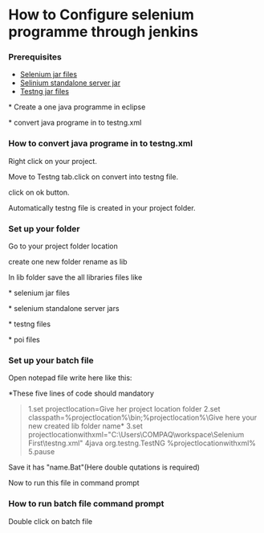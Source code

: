 # How to Configure selenium programme through jenkins
### Prerequisites 
*   [Selenium jar files](http://docs.seleniumhq.org/download/) 
*   [Selinium standalone server jar](http://docs.seleniumhq.org/download/) 
*   [Testng jar files](http://testng.org/doc/download.html) 
<p>* Create a one java programme in eclipse</p>
<p>* convert java programe in to testng.xml</p>

### How to convert java programe in to testng.xml  
  <p>Right click on your project.
  <p>Move to Testng tab.click on convert into testng file.
  <p>click on ok button.
<p>Automatically testng file is created in your project folder.</p>


### Set up your folder 
<p> Go to your project folder location
<p>create one new folder rename as lib
<p>In lib folder save the all libraries  files like
<p>* selenium jar files
<p>* selenium standalone server jars
<p>* testng files
<p>* poi files</p>


### Set up your batch file
Open notepad file write here like this:
<p>*These five lines of code should mandatory

>1.set projectlocation=Give her project location folder
>2.set classpath=%projectlocation%\bin;%projectlocation%\Give here your new created lib folder name\*
>3.set projectlocationwithxml="C:\Users\COMPAQ\workspace\Selenium First\testng.xml"
>4java org.testng.TestNG %projectlocationwithxml%
>5.pause

<p>Save it has "name.Bat"(Here double qutations is required)

<p> Now to run this file in command prompt 

### How to run batch file command prompt 
<p> Double click on batch file






